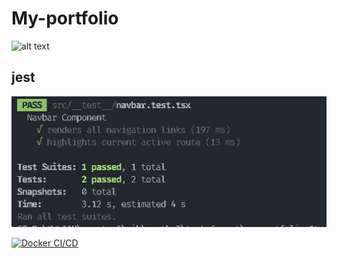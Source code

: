# My-portfolio


![alt text]({95775572-FB82-4A75-9DEB-E05BE7EF413B}.png)

## jest
![alt text]({D28E2FAF-29B5-440B-AB91-0BCFC802847F}.png)

[![Docker CI/CD](https://github.com/bayudani/taks-7-react-jest/actions/workflows/main.yml/badge.svg)](https://github.com/bayudani/task-5-ci-cd/actions/workflows/main.yml)